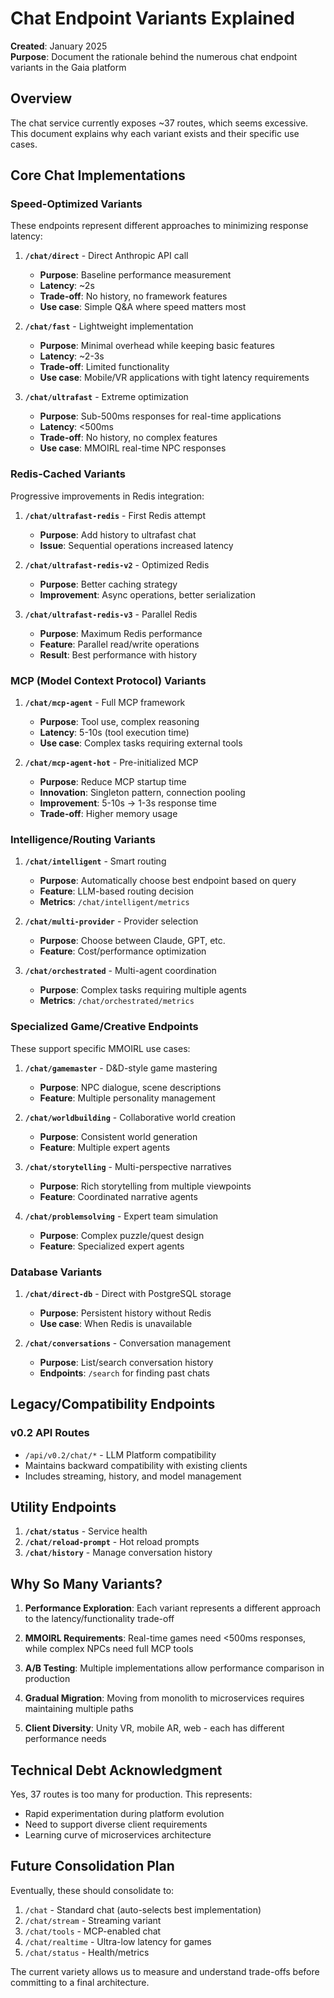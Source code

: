 # Chat Endpoint Variants Explained

**Created**: January 2025  
**Purpose**: Document the rationale behind the numerous chat endpoint variants in the Gaia platform

## Overview

The chat service currently exposes ~37 routes, which seems excessive. This document explains why each variant exists and their specific use cases.

## Core Chat Implementations

### Speed-Optimized Variants

These endpoints represent different approaches to minimizing response latency:

1. **`/chat/direct`** - Direct Anthropic API call
   - **Purpose**: Baseline performance measurement
   - **Latency**: ~2s
   - **Trade-off**: No history, no framework features
   - **Use case**: Simple Q&A where speed matters most

2. **`/chat/fast`** - Lightweight implementation
   - **Purpose**: Minimal overhead while keeping basic features
   - **Latency**: ~2-3s
   - **Trade-off**: Limited functionality
   - **Use case**: Mobile/VR applications with tight latency requirements

3. **`/chat/ultrafast`** - Extreme optimization
   - **Purpose**: Sub-500ms responses for real-time applications
   - **Latency**: <500ms
   - **Trade-off**: No history, no complex features
   - **Use case**: MMOIRL real-time NPC responses

### Redis-Cached Variants

Progressive improvements in Redis integration:

1. **`/chat/ultrafast-redis`** - First Redis attempt
   - **Purpose**: Add history to ultrafast chat
   - **Issue**: Sequential operations increased latency

2. **`/chat/ultrafast-redis-v2`** - Optimized Redis
   - **Purpose**: Better caching strategy
   - **Improvement**: Async operations, better serialization

3. **`/chat/ultrafast-redis-v3`** - Parallel Redis
   - **Purpose**: Maximum Redis performance
   - **Feature**: Parallel read/write operations
   - **Result**: Best performance with history

### MCP (Model Context Protocol) Variants

1. **`/chat/mcp-agent`** - Full MCP framework
   - **Purpose**: Tool use, complex reasoning
   - **Latency**: 5-10s (tool execution time)
   - **Use case**: Complex tasks requiring external tools

2. **`/chat/mcp-agent-hot`** - Pre-initialized MCP
   - **Purpose**: Reduce MCP startup time
   - **Innovation**: Singleton pattern, connection pooling
   - **Improvement**: 5-10s → 1-3s response time
   - **Trade-off**: Higher memory usage

### Intelligence/Routing Variants

1. **`/chat/intelligent`** - Smart routing
   - **Purpose**: Automatically choose best endpoint based on query
   - **Feature**: LLM-based routing decision
   - **Metrics**: `/chat/intelligent/metrics`

2. **`/chat/multi-provider`** - Provider selection
   - **Purpose**: Choose between Claude, GPT, etc.
   - **Feature**: Cost/performance optimization

3. **`/chat/orchestrated`** - Multi-agent coordination
   - **Purpose**: Complex tasks requiring multiple agents
   - **Metrics**: `/chat/orchestrated/metrics`

### Specialized Game/Creative Endpoints

These support specific MMOIRL use cases:

1. **`/chat/gamemaster`** - D&D-style game mastering
   - **Purpose**: NPC dialogue, scene descriptions
   - **Feature**: Multiple personality management

2. **`/chat/worldbuilding`** - Collaborative world creation
   - **Purpose**: Consistent world generation
   - **Feature**: Multiple expert agents

3. **`/chat/storytelling`** - Multi-perspective narratives
   - **Purpose**: Rich storytelling from multiple viewpoints
   - **Feature**: Coordinated narrative agents

4. **`/chat/problemsolving`** - Expert team simulation
   - **Purpose**: Complex puzzle/quest design
   - **Feature**: Specialized expert agents

### Database Variants

1. **`/chat/direct-db`** - Direct with PostgreSQL storage
   - **Purpose**: Persistent history without Redis
   - **Use case**: When Redis is unavailable

2. **`/chat/conversations`** - Conversation management
   - **Purpose**: List/search conversation history
   - **Endpoints**: `/search` for finding past chats

## Legacy/Compatibility Endpoints

### v0.2 API Routes
- `/api/v0.2/chat/*` - LLM Platform compatibility
- Maintains backward compatibility with existing clients
- Includes streaming, history, and model management

## Utility Endpoints

1. **`/chat/status`** - Service health
2. **`/chat/reload-prompt`** - Hot reload prompts
3. **`/chat/history`** - Manage conversation history

## Why So Many Variants?

1. **Performance Exploration**: Each variant represents a different approach to the latency/functionality trade-off

2. **MMOIRL Requirements**: Real-time games need <500ms responses, while complex NPCs need full MCP tools

3. **A/B Testing**: Multiple implementations allow performance comparison in production

4. **Gradual Migration**: Moving from monolith to microservices requires maintaining multiple paths

5. **Client Diversity**: Unity VR, mobile AR, web - each has different performance needs

## Technical Debt Acknowledgment

Yes, 37 routes is too many for production. This represents:
- Rapid experimentation during platform evolution
- Need to support diverse client requirements
- Learning curve of microservices architecture

## Future Consolidation Plan

Eventually, these should consolidate to:
1. `/chat` - Standard chat (auto-selects best implementation)
2. `/chat/stream` - Streaming variant
3. `/chat/tools` - MCP-enabled chat
4. `/chat/realtime` - Ultra-low latency for games
5. `/chat/status` - Health/metrics

The current variety allows us to measure and understand trade-offs before committing to a final architecture.